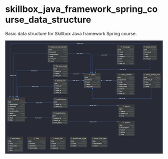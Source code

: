 # skillbox_java_framework_spring_course_data_structure
Basic data structure for Skillbox Java framework Spring course.

![alt text](https://github.com/codevarius/skillbox_java_framework_spring_course_data_structure/blob/master/src/main/resources/other/skillbox_java_framework_spring_db_img.png?raw=true)
